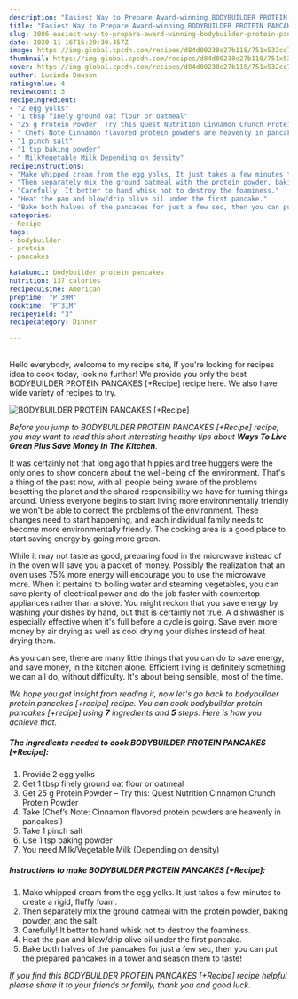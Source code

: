```yaml
---
description: "Easiest Way to Prepare Award-winning BODYBUILDER PROTEIN PANCAKES [+Recipe]"
title: "Easiest Way to Prepare Award-winning BODYBUILDER PROTEIN PANCAKES [+Recipe]"
slug: 3086-easiest-way-to-prepare-award-winning-bodybuilder-protein-pancakes-recipe
date: 2020-11-16T16:29:30.357Z
image: https://img-global.cpcdn.com/recipes/d84d00238e27b118/751x532cq70/bodybuilder-protein-pancakes-recipe-recipe-main-photo.jpg
thumbnail: https://img-global.cpcdn.com/recipes/d84d00238e27b118/751x532cq70/bodybuilder-protein-pancakes-recipe-recipe-main-photo.jpg
cover: https://img-global.cpcdn.com/recipes/d84d00238e27b118/751x532cq70/bodybuilder-protein-pancakes-recipe-recipe-main-photo.jpg
author: Lucinda Dawson
ratingvalue: 4
reviewcount: 3
recipeingredient:
- "2 egg yolks"
- "1 tbsp finely ground oat flour or oatmeal"
- "25 g Protein Powder  Try this Quest Nutrition Cinnamon Crunch Protein Powder"
- " Chefs Note Cinnamon flavored protein powders are heavenly in pancakes"
- "1 pinch salt"
- "1 tsp baking powder"
- " MilkVegetable Milk Depending on density"
recipeinstructions:
- "Make whipped cream from the egg yolks. It just takes a few minutes to create a rigid, fluffy foam."
- "Then separately mix the ground oatmeal with the protein powder, baking powder, and the salt."
- "Carefully! It better to hand whisk not to destroy the foaminess."
- "Heat the pan and blow/drip olive oil under the first pancake."
- "Bake both halves of the pancakes for just a few sec, then you can put the prepared pancakes in a tower and season them to taste!"
categories:
- Recipe
tags:
- bodybuilder
- protein
- pancakes

katakunci: bodybuilder protein pancakes 
nutrition: 137 calories
recipecuisine: American
preptime: "PT39M"
cooktime: "PT31M"
recipeyield: "3"
recipecategory: Dinner

---
```

<br>
Hello everybody, welcome to my recipe site, If you're looking for recipes idea to cook today, look no further! We provide you only the best BODYBUILDER PROTEIN PANCAKES [+Recipe] recipe here. We also have wide variety of recipes to try.
<br>


![BODYBUILDER PROTEIN PANCAKES [+Recipe]](https://img-global.cpcdn.com/recipes/d84d00238e27b118/751x532cq70/bodybuilder-protein-pancakes-recipe-recipe-main-photo.jpg)

<i>Before you jump to BODYBUILDER PROTEIN PANCAKES [+Recipe] recipe, you may want to read this short interesting healthy tips about 
<strong>Ways To Live Green Plus Save Money In The Kitchen</strong>.</i>
</br>

It was certainly not that long ago that hippies and tree huggers were the only ones to show concern about the well-being of the environment. That's a thing of the past now, with all people being aware of the problems besetting the planet and the shared responsibility we have for turning things around. Unless everyone begins to start living more environmentally friendly we won't be able to correct the problems of the environment. These changes need to start happening, and each individual family needs to become more environmentally friendly. The cooking area is a good place to start saving energy by going more green.

While it may not taste as good, preparing food in the microwave instead of in the oven will save you a packet of money. Possibly the realization that an oven uses 75% more energy will encourage you to use the microwave more. When it pertains to boiling water and steaming vegetables, you can save plenty of electrical power and do the job faster with countertop appliances rather than a stove. You might reckon that you save energy by washing your dishes by hand, but that is certainly not true. A dishwasher is especially effective when it's full before a cycle is going. Save even more money by air drying as well as cool drying your dishes instead of heat drying them.

As you can see, there are many little things that you can do to save energy, and save money, in the kitchen alone. Efficient living is definitely something we can all do, without difficulty. It's about being sensible, most of the time.


<i>We hope you got insight from reading it, now let's go back to bodybuilder protein pancakes [+recipe] recipe. You can cook bodybuilder protein pancakes [+recipe] using <strong>7</strong> ingredients and <strong>5</strong> steps. Here is how you achieve that.
</i>

##### The ingredients needed to cook BODYBUILDER PROTEIN PANCAKES [+Recipe]:

1. Provide 2 egg yolks
1. Get 1 tbsp finely ground oat flour or oatmeal
1. Get 25 g Protein Powder – Try this: Quest Nutrition Cinnamon Crunch Protein Powder
1. Take  (Chef’s Note: Cinnamon flavored protein powders are heavenly in pancakes!)
1. Take 1 pinch salt
1. Use 1 tsp baking powder
1. You need  Milk/Vegetable Milk (Depending on density)


##### Instructions to make BODYBUILDER PROTEIN PANCAKES [+Recipe]:

1. Make whipped cream from the egg yolks. It just takes a few minutes to create a rigid, fluffy foam.
1. Then separately mix the ground oatmeal with the protein powder, baking powder, and the salt.
1. Carefully! It better to hand whisk not to destroy the foaminess.
1. Heat the pan and blow/drip olive oil under the first pancake.
1. Bake both halves of the pancakes for just a few sec, then you can put the prepared pancakes in a tower and season them to taste!


<i>If you find this BODYBUILDER PROTEIN PANCAKES [+Recipe] recipe helpful please share it to your friends or family, thank you and good luck.</i>
